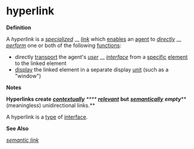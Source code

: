 # hyperlink

**Definition**

A _hyperlink_ is a [_specialized_](https://github.com/gcassel/Modular-Organization-Terminology/blob/master/terms/specialize.md) __ [_link_](https://github.com/gcassel/Modular-Organization-Terminology/blob/master/terms/link.md) which [enables](https://github.com/gcassel/Modular-Organization-Terminology/blob/master/terms/enable.md) an [agent](https://github.com/gcassel/Modular-Organization-Terminology/blob/master/terms/agent.md) to [_directly_](https://github.com/gcassel/Modular-Organization-Terminology/blob/master/terms/direct.md) __ [_perform_](https://github.com/gcassel/Modular-Organization-Terminology/blob/master/terms/perform.md) one or both of the following [functions](https://github.com/gcassel/Modular-Organization-Terminology/blob/master/terms/function.md):

* directly [transport](https://github.com/gcassel/Modular-Organization-Terminology/blob/master/terms/transport.md) the agent's [_user_](https://github.com/gcassel/Modular-Organization-Terminology/blob/master/terms/user.md) __ [_interface_](https://github.com/gcassel/Modular-Organization-Terminology/blob/master/terms/interface.md) from a [specific](https://github.com/gcassel/Modular-Organization-Terminology/blob/master/terms/specific.md) [element](https://github.com/gcassel/Modular-Organization-Terminology/blob/master/terms/element.md) to the linked element
* [display](https://github.com/gcassel/Modular-Organization-Terminology/blob/master/terms/display.md) the linked element in a separate display [unit](https://github.com/gcassel/Modular-Organization-Terminology/blob/master/terms/unit.md) (such as a "window") &#x20;

**Notes**

**Hyperlinks create** [_**contextually**_](https://github.com/gcassel/Modular-Organization-Terminology/blob/master/terms/context.md) _****_ [_**relevant**_](https://github.com/gcassel/Modular-Organization-Terminology/blob/master/terms/relevance.md) **but** [_**semantically**_](https://github.com/gcassel/Modular-Organization-Terminology/blob/master/terms/semantic.md) _**empty**_** (meaningless) unidirectional links.** &#x20;

A hyperlink is a [type](https://github.com/gcassel/Modular-Organization-Terminology/blob/master/terms/type.md) of [interface](https://github.com/gcassel/Modular-Organization-Terminology/blob/master/terms/interface.md).

**See Also**

[_semantic link_](https://github.com/gcassel/Modular-Organization-Terminology/blob/master/terms/semantic-link.md)
